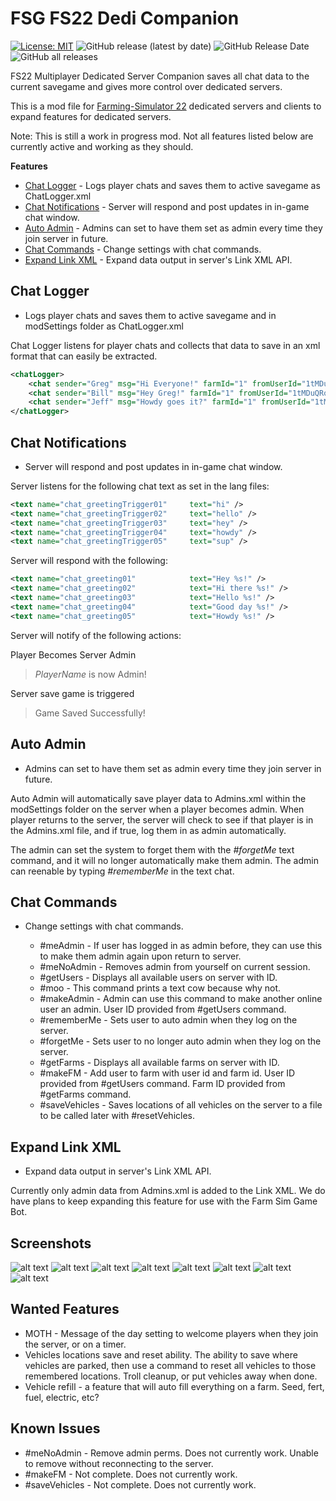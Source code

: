 # FSG FS22 Dedi Companion

[![License: MIT](https://img.shields.io/badge/License-MIT-yellow.svg)](https://opensource.org/licenses/MIT) ![GitHub release (latest by date)](https://img.shields.io/github/v/release/FSGModding/FS22_Dedi_Companion) ![GitHub Release Date](https://img.shields.io/github/release-date/FSGModding/FS22_Dedi_Companion) ![GitHub all releases](https://img.shields.io/github/downloads/FSGModding/FS22_Dedi_Companion/total)


FS22 Multiplayer Dedicated Server Companion saves all chat data to the current savegame and gives more control over dedicated servers.

This is a mod file for [Farming-Simulator 22](https://www.farming-simulator.com/) dedicated servers and clients to expand features for dedicated servers.  

Note: This is still a work in progress mod.  Not all features listed below are currently active and working as they should.

__Features__
- [Chat Logger](#chat-logger) - Logs player chats and saves them to active savegame as ChatLogger.xml
- [Chat Notifications](#chat-notifications) - Server will respond and post updates in in-game chat window.
- [Auto Admin](#auto-admin) - Admins can set to have them set as admin every time they join server in future.
- [Chat Commands](#chat-commands) - Change settings with chat commands.
- [Expand Link XML](#expand-link-xml) - Expand data output in server's Link XML API.

## Chat Logger
- Logs player chats and saves them to active savegame and in modSettings folder as ChatLogger.xml

Chat Logger listens for player chats and collects that data to save in an xml format that can easily be extracted.  

```xml
<chatLogger>
    <chat sender="Greg" msg="Hi Everyone!" farmId="1" fromUserId="1tMDuQRobBhJvt2UQfsKUvCKQVHvvMJJ3svvjdfasdS4=" timestamp="2023-01-08 13:27:53"/>
    <chat sender="Bill" msg="Hey Greg!" farmId="1" fromUserId="1tMDuQRobBhJvt2UQfsKUvCKQVHvvMJJ3svvjdfasdS4=" timestamp="2023-01-08 12:55:24"/>
    <chat sender="Jeff" msg="Howdy goes it?" farmId="1" fromUserId="1tMDuQRobBhJvt2UQfsKUvCKQVHvvMJJ3svvjdfasdS4=" timestamp="2023-01-08 12:55:24"/>
</chatLogger>
```

## Chat Notifications
- Server will respond and post updates in in-game chat window.

Server listens for the following chat text as set in the lang files: 

```xml
<text name="chat_greetingTrigger01"     text="hi" />
<text name="chat_greetingTrigger02"     text="hello" />
<text name="chat_greetingTrigger03"     text="hey" />
<text name="chat_greetingTrigger04"     text="howdy" />
<text name="chat_greetingTrigger05"     text="sup" />
```

Server will respond with the following:

```xml
<text name="chat_greeting01"            text="Hey %s!" />
<text name="chat_greeting02"            text="Hi there %s!" />
<text name="chat_greeting03"            text="Hello %s!" />
<text name="chat_greeting04"            text="Good day %s!" />
<text name="chat_greeting05"            text="Howdy %s!" />
```

Server will notify of the following actions:

Player Becomes Server Admin

> *PlayerName* is now Admin!

Server save game is triggered

> Game Saved Successfully!

## Auto Admin
- Admins can set to have them set as admin every time they join server in future.

Auto Admin will automatically save player data to Admins.xml within the modSettings folder on the server when a player becomes admin.  When player returns to the server, the server will check to see if that player is in the Admins.xml file, and if true, log them in as admin automatically.  

The admin can set the system to forget them with the *#forgetMe* text command, and it will no longer automatically make them admin.  The admin can reenable by typing *#rememberMe* in the text chat.  

## Chat Commands
- Change settings with chat commands.

  - #meAdmin - If user has logged in as admin before, they can use this to make them admin again upon return to server.
  - #meNoAdmin - Removes admin from yourself on current session.
  - #getUsers - Displays all available users on server with ID.
  - #moo - This command prints a text cow because why not.
  - #makeAdmin - Admin can use this command to make another online user an admin.  User ID provided from #getUsers command.
  - #rememberMe - Sets user to auto admin when they log on the server.
  - #forgetMe - Sets user to no longer auto admin when they log on the server.
  - #getFarms - Displays all available farms on server with ID.
  - #makeFM - Add user to farm with user id and farm id.  User ID provided from #getUsers command.  Farm ID provided from #getFarms command.
  - #saveVehicles - Saves locations of all vehicles on the server to a file to be called later with #resetVehicles.

## Expand Link XML
- Expand data output in server's Link XML API.

Currently only admin data from Admins.xml is added to the Link XML.  We do have plans to keep expanding this feature for use with the Farm Sim Game Bot.

## Screenshots
![alt text](http://url/to/img.png)
![alt text](http://url/to/img.png)
![alt text](http://url/to/img.png)
![alt text](http://url/to/img.png)
![alt text](http://url/to/img.png)
![alt text](http://url/to/img.png)
![alt text](http://url/to/img.png)
![alt text](http://url/to/img.png)

## Wanted Features
- MOTH - Message of the day setting to welcome players when they join the server, or on a timer.
- Vehicles locations save and reset ability.  The ability to save where vehicles are parked, then use a command to reset all vehicles to those remembered locations.  Troll cleanup, or put vehicles away when done.
- Vehicle refill - a feature that will auto fill everything on a farm.  Seed, fert, fuel, electric, etc?

## Known Issues
- #meNoAdmin - Remove admin perms.  Does not currently work.  Unable to remove without reconnecting to the server.
- #makeFM - Not complete.  Does not currently work.
- #saveVehicles - Not complete. Does not currently work.
